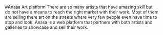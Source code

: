 #Anasa Art platform
There are so many artists that have amazing skill but do not have a means to reach the right market with their work. 
Most of them are selling there art on the streets where very few people even have time to stop and look. Anasa is a web platform that partners with both artists and galleries to showcase and sell their work.
